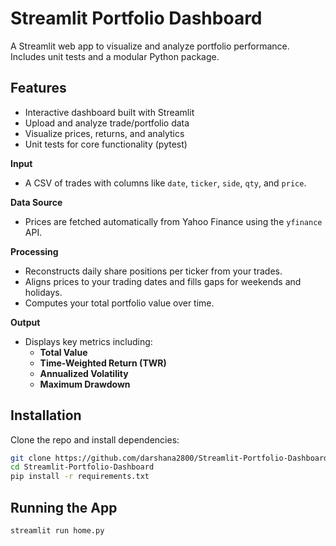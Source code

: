 # Streamlit Portfolio Dashboard

A Streamlit web app to visualize and analyze portfolio performance. Includes unit tests and a modular Python package.

## Features

- Interactive dashboard built with Streamlit
- Upload and analyze trade/portfolio data
- Visualize prices, returns, and analytics
- Unit tests for core functionality (pytest)

**Input**  
  - A CSV of trades with columns like `date`, `ticker`, `side`, `qty`, and `price`.

**Data Source**  
  - Prices are fetched automatically from Yahoo Finance using the `yfinance` API.

**Processing**  
  - Reconstructs daily share positions per ticker from your trades.
  - Aligns prices to your trading dates and fills gaps for weekends and holidays.
  - Computes your total portfolio value over time.

**Output**  
  - Displays key metrics including:
    - **Total Value**
    - **Time-Weighted Return (TWR)**
    - **Annualized Volatility**
    - **Maximum Drawdown**


## Installation

Clone the repo and install dependencies:

```bash
git clone https://github.com/darshana2800/Streamlit-Portfolio-Dashboard.git
cd Streamlit-Portfolio-Dashboard
pip install -r requirements.txt
```


## Running the App

```bash
streamlit run home.py
```
